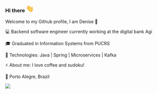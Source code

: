 ### Hi there <img src="https://raw.githubusercontent.com/ABSphreak/ABSphreak/master/gifs/Hi.gif" width="25px" />
Welcome to my Github profile, I am Denise :information_desk_person:

💻 Backend software engineer currently working at the digital bank Agi

🎓 Graduated in Information Systems from PUCRS 

:rocket: Technologies: Java | Spring | Microservices | Kafka

⚡ About me: I love coffee and sudoku!

:round_pushpin: Porto Alegre, Brazil

<a href="https://www.linkedin.com/in/denisetelli" target="_blank"><img src="https://img.shields.io/badge/-LinkedIn-%230077B5?style=for-the-badge&logo=linkedin&logoColor=white" target="_blank"></a> 




